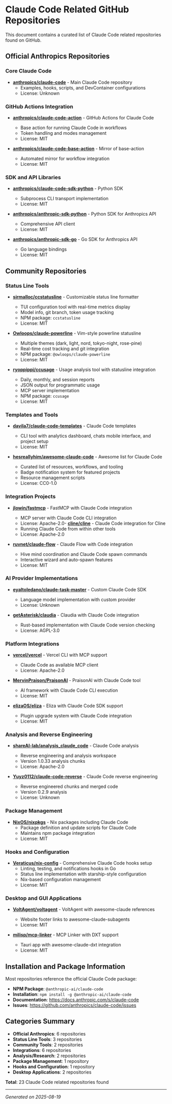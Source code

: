 # Claude Code Related GitHub Repositories

This document contains a curated list of Claude Code related repositories found on GitHub.

## Official Anthropics Repositories

### Core Claude Code
- **[anthropics/claude-code](https://github.com/anthropics/claude-code)** - Main Claude Code repository
  - Examples, hooks, scripts, and DevContainer configurations
  - License: Unknown

### GitHub Actions Integration
- **[anthropics/claude-code-action](https://github.com/anthropics/claude-code-action)** - GitHub Actions for Claude Code
  - Base action for running Claude Code in workflows
  - Token handling and modes management
  - License: MIT

- **[anthropics/claude-code-base-action](https://github.com/anthropics/claude-code-base-action)** - Mirror of base-action
  - Automated mirror for workflow integration
  - License: MIT

### SDK and API Libraries
- **[anthropics/claude-code-sdk-python](https://github.com/anthropics/claude-code-sdk-python)** - Python SDK
  - Subprocess CLI transport implementation
  - License: MIT

- **[anthropics/anthropic-sdk-python](https://github.com/anthropics/anthropic-sdk-python)** - Python SDK for Anthropics API
  - Comprehensive API client
  - License: MIT

- **[anthropics/anthropic-sdk-go](https://github.com/anthropics/anthropic-sdk-go)** - Go SDK for Anthropics API
  - Go language bindings
  - License: MIT

## Community Repositories

### Status Line Tools
- **[sirmalloc/ccstatusline](https://github.com/sirmalloc/ccstatusline)** - Customizable status line formatter
  - TUI configuration tool with real-time metrics display
  - Model info, git branch, token usage tracking
  - NPM package: `ccstatusline`
  - License: MIT

- **[Owloops/claude-powerline](https://github.com/Owloops/claude-powerline)** - Vim-style powerline statusline  
  - Multiple themes (dark, light, nord, tokyo-night, rose-pine)
  - Real-time cost tracking and git integration
  - NPM package: `@owloops/claude-powerline`
  - License: MIT

- **[ryoppippi/ccusage](https://github.com/ryoppippi/ccusage)** - Usage analysis tool with statusline integration
  - Daily, monthly, and session reports
  - JSON output for programmatic usage
  - MCP server implementation
  - NPM package: `ccusage`
  - License: MIT

### Templates and Tools
- **[davila7/claude-code-templates](https://github.com/davila7/claude-code-templates)** - Claude Code templates
  - CLI tool with analytics dashboard, chats mobile interface, and project setup
  - License: MIT

- **[hesreallyhim/awesome-claude-code](https://github.com/hesreallyhim/awesome-claude-code)** - Awesome list for Claude Code
  - Curated list of resources, workflows, and tooling
  - Badge notification system for featured projects
  - Resource management scripts
  - License: CC0-1.0

### Integration Projects
- **[jlowin/fastmcp](https://github.com/jlowin/fastmcp)** - FastMCP with Claude Code integration
  - MCP server with Claude Code CLI integration
  - License: Apache-2.0- **[cline/cline](https://github.com/cline/cline)** - Claude Code integration for Cline
  - Running Claude Code from within other tools
  - License: Apache-2.0

- **[ruvnet/claude-flow](https://github.com/ruvnet/claude-flow)** - Claude Flow with Code integration
  - Hive mind coordination and Claude Code spawn commands
  - Interactive wizard and auto-spawn features
  - License: MIT

### AI Provider Implementations
- **[eyaltoledano/claude-task-master](https://github.com/eyaltoledano/claude-task-master)** - Custom Claude Code SDK
  - Language model implementation with custom provider
  - License: Unknown

- **[getAsterisk/claudia](https://github.com/getAsterisk/claudia)** - Claudia with Claude Code integration
  - Rust-based implementation with Claude Code version checking
  - License: AGPL-3.0

### Platform Integrations
- **[vercel/vercel](https://github.com/vercel/vercel)** - Vercel CLI with MCP support
  - Claude Code as available MCP client
  - License: Apache-2.0

- **[MervinPraison/PraisonAI](https://github.com/MervinPraison/PraisonAI)** - PraisonAI with Claude Code tool
  - AI framework with Claude Code CLI execution
  - License: MIT

- **[elizaOS/eliza](https://github.com/elizaOS/eliza)** - Eliza with Claude Code SDK support
  - Plugin upgrade system with Claude Code integration
  - License: MIT

### Analysis and Reverse Engineering
- **[shareAI-lab/analysis_claude_code](https://github.com/shareAI-lab/analysis_claude_code)** - Claude Code analysis
  - Reverse engineering and analysis workspace
  - Version 1.0.33 analysis chunks
  - License: Apache-2.0

- **[Yuyz0112/claude-code-reverse](https://github.com/Yuyz0112/claude-code-reverse)** - Claude Code reverse engineering
  - Reverse engineered chunks and merged code
  - Version 0.2.9 analysis
  - License: Unknown

### Package Management
- **[NixOS/nixpkgs](https://github.com/NixOS/nixpkgs)** - Nix packages including Claude Code
  - Package definition and update scripts for Claude Code
  - Maintains npm package integration
  - License: MIT

### Hooks and Configuration
- **[Veraticus/nix-config](https://github.com/Veraticus/nix-config)** - Comprehensive Claude Code hooks setup
  - Linting, testing, and notifications hooks in Go
  - Status line implementation with starship-style configuration
  - Nix-based configuration management
  - License: MIT

### Desktop and GUI Applications
- **[VoltAgent/voltagent](https://github.com/VoltAgent/voltagent)** - VoltAgent with awesome-claude references
  - Website footer links to awesome-claude-subagents
  - License: MIT

- **[milisp/mcp-linker](https://github.com/milisp/mcp-linker)** - MCP Linker with DXT support
  - Tauri app with awesome-claude-dxt integration
  - License: MIT

## Installation and Package Information

Most repositories reference the official Claude Code package:
- **NPM Package**: `@anthropic-ai/claude-code`
- **Installation**: `npm install -g @anthropic-ai/claude-code`
- **Documentation**: https://docs.anthropic.com/s/claude-code
- **Issues**: https://github.com/anthropics/claude-code/issues

## Categories Summary

- **Official Anthropics**: 6 repositories
- **Status Line Tools**: 3 repositories
- **Community Tools**: 2 repositories  
- **Integrations**: 6 repositories
- **Analysis/Research**: 2 repositories
- **Package Management**: 1 repository
- **Hooks and Configuration**: 1 repository
- **Desktop Applications**: 2 repositories

**Total**: 23 Claude Code related repositories found

---

*Generated on 2025-08-19*